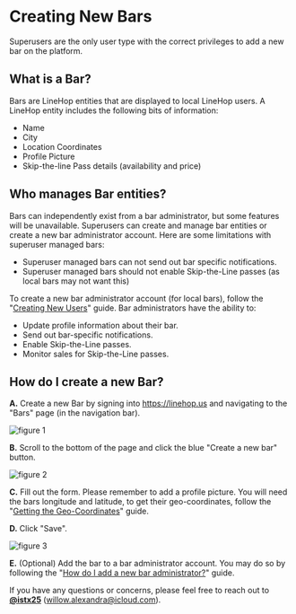 # Creating New Bars

Superusers are the only user type with the correct privileges to add a new bar on the platform.

## What is a Bar?
Bars are LineHop entities that are displayed to local LineHop users. A LineHop entity includes the following bits of information:

- Name
- City
- Location Coordinates
- Profile Picture
- Skip-the-line Pass details (availability and price)

## Who manages Bar entities?
Bars can independently exist from a bar administrator, but some features will be unavailable. Superusers can create and manage bar entities or create a new bar administrator account. Here are some limitations with superuser managed bars:

- Superuser managed bars can not send out bar specific notifications.
- Superuser managed bars should not enable Skip-the-Line passes (as local bars may not want this)

To create a new bar administrator account (for local bars), follow the "[Creating New Users](https://github.com/linehop/guides/blob/master/Guides/creating-new-users.md)" guide. Bar administrators have the ability to:

- Update profile information about their bar.
- Send out bar-specific notifications.
- Enable Skip-the-Line passes.
- Monitor sales for Skip-the-Line passes.

## How do I create a new Bar?
**A.** Create a new Bar by signing into https://linehop.us and navigating to the "Bars" page (in the navigation bar). 

![figure 1](https://cloud.githubusercontent.com/assets/6799989/9493462/96da2954-4bf7-11e5-8a8b-369987e21d6a.png)

**B.** Scroll to the bottom of the page and click the blue "Create a new bar" button.

![figure 2](https://cloud.githubusercontent.com/assets/6799989/9493525/292830bc-4bf8-11e5-9536-9e0f04fc127b.png)

**C.** Fill out the form. Please remember to add a profile picture. You will need the bars longitude and latitude, to get their geo-coordinates, follow the "[Getting the Geo-Coordinates](https://github.com/linehop/guides/blob/master/Guides/geo-coordinates.md)" guide.

**D.** Click "Save".

![figure 3](https://cloud.githubusercontent.com/assets/6799989/9493623/cf0ac602-4bf8-11e5-9b27-db1ffeb94a7a.png)

**E.** (Optional) Add the bar to a bar administrator account. You may do so by following the "[How do I add a new bar administrator?](https://github.com/linehop/guides/blob/master/Guides/creating-new-users.md#how-do-i-add-a-new-bar-administrator)" guide.

If you have any questions or concerns, please feel free to reach out to **[@istx25](https://www.github.com/istx25)** ([willow.alexandra@icloud.com](mailto:willow.alexandra@icloud.com)).
